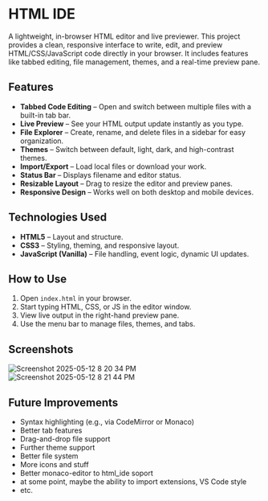 # HTML IDE

A lightweight, in-browser HTML editor and live previewer. This project provides a clean, responsive interface to write, edit, and preview HTML/CSS/JavaScript code directly in your browser. It includes features like tabbed editing, file management, themes, and a real-time preview pane.

## Features

- **Tabbed Code Editing** – Open and switch between multiple files with a built-in tab bar.
- **Live Preview** – See your HTML output update instantly as you type.
- **File Explorer** – Create, rename, and delete files in a sidebar for easy organization.
- **Themes** – Switch between default, light, dark, and high-contrast themes.
- **Import/Export** – Load local files or download your work.
- **Status Bar** – Displays filename and editor status.
- **Resizable Layout** – Drag to resize the editor and preview panes.
- **Responsive Design** – Works well on both desktop and mobile devices.

## Technologies Used

- **HTML5** – Layout and structure.
- **CSS3** – Styling, theming, and responsive layout.
- **JavaScript (Vanilla)** – File handling, event logic, dynamic UI updates.

## How to Use

1. Open `index.html` in your browser.
2. Start typing HTML, CSS, or JS in the editor window.
3. View live output in the right-hand preview pane.
4. Use the menu bar to manage files, themes, and tabs.


## Screenshots
![Screenshot 2025-05-12 8 20 34 PM](https://github.com/user-attachments/assets/76b29a3e-2504-4722-b533-8a1d06c69b9d)
![Screenshot 2025-05-12 8 21 44 PM](https://github.com/user-attachments/assets/88a2659c-94e4-4066-9de9-78c664b27c75)

## Future Improvements

- Syntax highlighting (e.g., via CodeMirror or Monaco)
- Better tab features
- Drag-and-drop file support
- Further theme support
- Better file system
- More icons and stuff
- Better monaco-editor to html_ide soport
- at some point, maybe the ability to import extensions, VS Code style
- etc.
